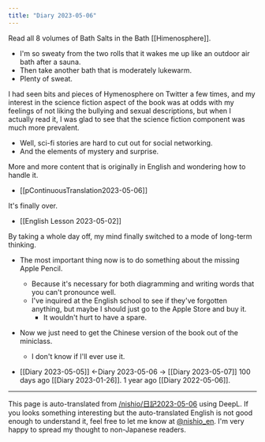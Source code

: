 ```yaml
---
title: "Diary 2023-05-06"
---
```



Read all 8 volumes of Bath Salts in the Bath [[Himenosphere]].
- I'm so sweaty from the two rolls that it wakes me up like an outdoor air bath after a sauna.
- Then take another bath that is moderately lukewarm.
- Plenty of sweat.

I had seen bits and pieces of Hymenosphere on Twitter a few times, and my interest in the science fiction aspect of the book was at odds with my feelings of not liking the bullying and sexual descriptions, but when I actually read it, I was glad to see that the science fiction component was much more prevalent.
- Well, sci-fi stories are hard to cut out for social networking.
- And the elements of mystery and surprise.

More and more content that is originally in English and wondering how to handle it.
- [[pContinuousTranslation2023-05-06]]

It's finally over.
- [[English Lesson 2023-05-02]]

By taking a whole day off, my mind finally switched to a mode of long-term thinking.
- The most important thing now is to do something about the missing Apple Pencil.
    - Because it's necessary for both diagramming and writing words that you can't pronounce well.
    - I've inquired at the English school to see if they've forgotten anything, but maybe I should just go to the Apple Store and buy it.
        - It wouldn't hurt to have a spare.
- Now we just need to get the Chinese version of the book out of the miniclass.
    - I don't know if I'll ever use it.



- [[Diary 2023-05-05]] ←Diary 2023-05-06 → [[Diary 2023-05-07]]
100 days ago [[Diary 2023-01-26]].
1 year ago [[Diary 2022-05-06]].
---
This page is auto-translated from [/nishio/日記2023-05-06](https://scrapbox.io/nishio/日記2023-05-06) using DeepL. If you looks something interesting but the auto-translated English is not good enough to understand it, feel free to let me know at [@nishio_en](https://twitter.com/nishio_en). I'm very happy to spread my thought to non-Japanese readers.